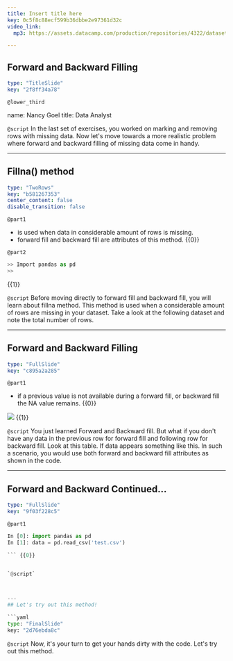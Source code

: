 ```yaml
---
title: Insert title here
key: 0c5f8c88ecf599b36dbbe2e97361d32c
video_link:
  mp3: https://assets.datacamp.com/production/repositories/4322/datasets/63e160b364593fb67f5aa09c79479e6f0bbfa52d/PTT-20181224-WA0001.mp3

---
```

## Forward and Backward Filling

```yaml
type: "TitleSlide"
key: "2f8ff34a78"
```

`@lower_third`

name: Nancy Goel
title: Data Analyst


`@script`
In the last set of exercises, you worked on marking and removing rows with missing data. Now let's move towards a more realistic problem where forward and backward filling of missing data come in handy.


---
## Fillna() method

```yaml
type: "TwoRows"
key: "b581267353"
center_content: false
disable_transition: false
```

`@part1`
- is used when data in considerable amount of rows is missing.
- forward fill and backward fill are attributes of this method.
{{0}}


`@part2`
```Python
>> Import pandas as pd
>> 
```
{{1}}


`@script`
Before moving directly to forward fill and backward fill, you will learn about fillna method. This method is used when a considerable amount of rows are missing in your dataset. Take a look at the following dataset and note the total number of rows.


---
## Forward and Backward Filling

```yaml
type: "FullSlide"
key: "c895a2a285"
```

`@part1`
- if a previous value is not available during a forward fill, or backward fill the NA value remains. {{0}}

![](https://assets.datacamp.com/production/repositories/4322/datasets/7887940cca37f7adb1131a3401c9eff59c637aa6/Screen%20Shot%202018-12-24%20at%2010.50.44%20PM.png) {{1}}


`@script`
You just learned Forward and Backward fill. But what if you don't have any data in the previous row for forward fill and following row for backward fill. Look at this table. If data appears something like this. In such a scenario, you would use both forward and backward fill attributes as shown in the code.


---
## Forward and Backward Continued...

```yaml
type: "FullSlide"
key: "9f03f228c5"
```

`@part1`
```python
In [0]: import pandas as pd
In [1]: data = pd.read_csv('test.csv')

``` {{0}}


`@script`



---
## Let's try out this method!

```yaml
type: "FinalSlide"
key: "2d76ebda8c"
```

`@script`
Now, it's your turn to get your hands dirty with the code. Let's try out this method.


